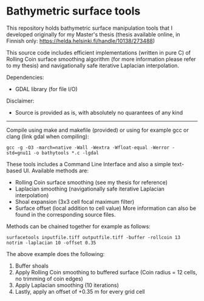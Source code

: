 # Bathymetric surface tools
This repository holds bathymetric surface manipulation tools that I developed originally for my Master's thesis (thesis available online, in Finnish only: https://helda.helsinki.fi/handle/10138/273488)

This source code includes efficient implementations (written in pure C) of Rolling Coin surface smoothing algorithm (for more information please refer to my thesis) and navigationally safe iterative Laplacian interpolation.

Dependencies:
  - GDAL library (for file I/O)

Disclaimer:
  - Source is provided as is, with absolutely no quarantees of any kind
  
----

Compile using make and makefile (provided) or using for example gcc or clang (link gdal when compiling):

```
gcc -g -O3 -march=native -Wall -Wextra -Wfloat-equal -Werror -std=gnu11 -o bathytools *.c -lgdal
```

These tools includes a Command Line Interface and also a simple text-based UI. Available methods are:
* Rolling Coin surface smoothing (see my thesis for reference)
* Laplacian smoothing (navigationally safe iterative Laplacian interpolation)
* Shoal expansion (3x3 cell focal maximum filter)
* Surface offset (local addition to cell value)
More information can also be found in the corresponding source files.

Methods can be chained together for example as follows:
```
surfacetools inputfile.tiff outputfile.tiff -buffer -rollcoin 13 notrim -laplacian 10 -offset 0.35
```
The above example does the following:
1. Buffer shoals
2. Apply Rolling Coin smoothing to buffered surface (Coin radius = 12 cells, no trimming of coin edges)
3. Apply Laplacian smoothing (10 iterations)
4. Lastly, apply an offset of +0.35 m for every grid cell
